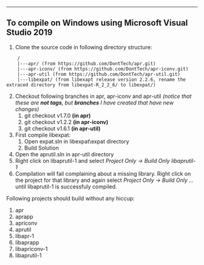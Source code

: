 ----
To compile on Windows using Microsoft Visual Studio 2019
----

1. Clone the source code in following directory structure:
~~~~
    /
    |---apr/ (from https://github.com/DontTech/apr.git)
    |---apr-iconv/ (from https://github.com/DontTech/apr-iconv.git)
    |---apr-util (from https://github.com/DontTech/apr-util.git)
    |---libexpat/ (from libexapt release version 2.2.6, rename the extraced directory from libexpat-R_2_2_6/ to libexpat/)
~~~~
2. Checkout following branches in apr, apr-iconv and apr-util *(notice that these are **not tags**, but **branches** I have created that have new changes)*
    1. git checkout v1.7.0 **(in apr)**
    1. git checkout v1.2.2 **(in apr-iconv)**
    1. git checkout v1.6.1 **(in apr-util)**
3. First compile libexpat:
    1. Open expat.sln in libexpat\expat directory
    1. Build Solution
1. Open the aprutil.sln in apr-util directory
1. Right click on libaprutil-1 and select *Project Only -> Build Only libaprutil-1*
1. Compilation will fail complaining about a missing library. Right click on the project for that library and again select *Project Only -> Build Only ...* until libaprutil-1 is successfuly compiled.

Following projects should build without any hiccup:
1. apr
1. aprapp
1. apriconv
1. aprutil
1. libapr-1
1. libaprapp
1. libapriconv-1
1. libaprutil-1
